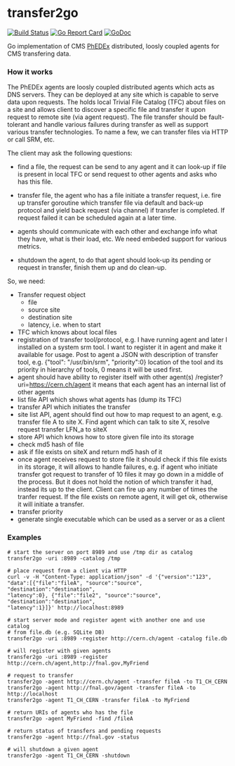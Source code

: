 # transfer2go

[![Build Status](https://travis-ci.org/vkuznet/transfer2go.svg?branch=master)](https://travis-ci.org/vkuznet/transfer2go)
[![Go Report Card](https://goreportcard.com/badge/github.com/vkuznet/transfer2go)](https://goreportcard.com/report/github.com/vkuznet/transfer2go)
[![GoDoc](https://godoc.org/github.com/vkuznet/transfer2go?status.svg)](https://godoc.org/github.com/vkuznet/transfer2go)

Go implementation of CMS
[PhEDEx](https://www.researchgate.net/publication/228732867_Data_transfer_infrastructure_for_CMS_data_taking)
distributed, loosly coupled agents for CMS transfering data.

### How it works
The PhEDEx agents are loosly coupled distributed agents which acts as
DNS servers. They can be deployed at any site which is capable to
serve data upon requests. The holds local Trivial File Catalog (TFC)
about files on a site and allows client to discover a specific file
and transfer it upon request to remote site (via agent request).
The file transfer should be fault-tolerant and handle various
failures during transfer as well as support various transfer
technologies. To name a few, we can transfer files via HTTP or
call SRM, etc.

The client may ask the following questions:
- find a file, the request can be send to any agent and it can look-up
if file is present in local TFC or send request to other agents and asks
who has this file. 

- transfer file, the agent who has a file initiate a transfer
request, i.e. fire up transfer goroutine which transfer
file via default and back-up protocol and yield back
request (via channel) if transfer is completed.
If request failed it can be scheduled again at a later time.

- agents should communicate with each other and exchange info
what they have, what is their load, etc. We need embeded support
for various metrics.

- shutdown the agent, to do that agent should look-up its pending
or request in transfer, finish them up and do clean-up.

So, we need:
- Transfer request object
  - file
  - source site
  - destination site
  - latency, i.e. when to start
- TFC which knows about local files
- registration of transfer tool/protocol, e.g.
I have running agent and later I installed on a system srm tool.
I want to register it in agent and make it available for usage.
Post to agent a JSON with description of transfer tool, e.g.
{"tool": "/usr/bin/srm", "priority":0}
location of the tool and its priority in hierarchy of tools,
0 means it will be used first.
- agent should have ability to register itself with other agent(s)
/register?uri=https://cern.ch/agent
it means that each agent has an internal list of other agents
- list file API which shows what agents has (dump its TFC)
- transfer API which initiates the transfer
- site list API, agent should find out how to map request
to an agent, e.g. transfer file A to site X. Find agent which can
talk to site X, resolve request
transfer LFN_a to siteX
- store API which knows how to store given file into its storage
- check md5 hash of file
- ask if file exists on siteX and return md5 hash of it
- once agent receives request to store file it should check if this file exists
  in its storage, it will allows to handle failures, e.g.
  if agent who initiate transfer got request to transfer of 10 files it may
  go down in a middle of the process. But it does not hold the notion
  of which transfer it had, instead its up to the client. Client can
  fire up any number of times the tranfer request. If the file exists
  on remote agent, it will get ok, otherwise it will initiate a transfer.
- transfer priority
- generate single executable which can be used as a server or as a client


### Examples
```
# start the server on port 8989 and use /tmp dir as catalog
transfer2go -uri :8989 -catalog /tmp

# place request from a client via HTTP
curl -v -H "Content-Type: application/json" -d '{"version":"123",
"data":[{"file":"fileA", "source":"source", "destination":"destination",
"latency":0}, {"file":"file2", "source":"source", "destination":"destination",
"latency":1}]}' http://localhost:8989

# start server mode and register agent with another one and use catalog
# from file.db (e.g. SQLite DB)
transfer2go -uri :8989 -register http://cern.ch/agent -catalog file.db

# will register with given agents
transfer2go -uri :8989 -register http://cern.ch/agent,http://fnal.gov,MyFriend

# request to transfer
transfer2go -agent http://cern.ch/agent -transfer fileA -to T1_CH_CERN
transfer2go -agent http://fnal.gov/agent -transfer fileA -to http://localhost
transfer2go -agent T1_CH_CERN -transfer fileA -to MyFriend

# return URIs of agents who has the file
transfer2go -agent MyFriend -find /fileA

# return status of transfers and pending requests
transfer2go -agent http://fnal.gov -status

# will shutdown a given agent
transfer2go -agent T1_CH_CERN -shutdown
```
